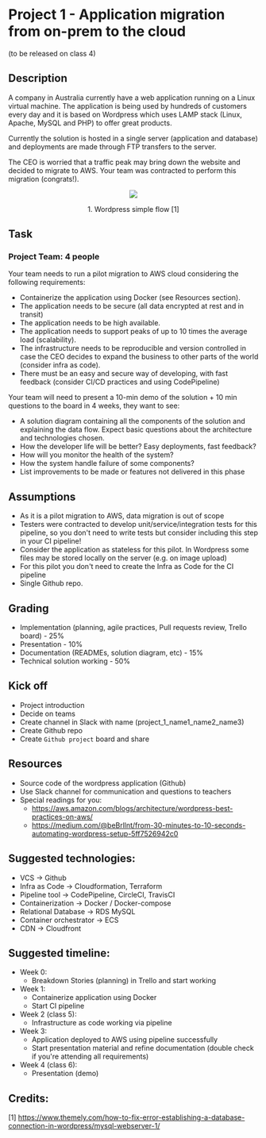 # Project 1 - Application migration from on-prem to the cloud 

(to be released on class 4)

## Description
A company in Australia currently have a web application running on a Linux virtual machine.
The application is being used by hundreds of customers every day and it is based on Wordpress which uses LAMP stack (Linux, Apache, MySQL and PHP) to offer great products.

Currently the solution is hosted in a single server (application and database) and deployments are made through FTP transfers to the server.

The CEO is worried that a traffic peak may bring down the website and decided to migrate to AWS. Your team was contracted to perform this migration (congrats!).

<p style="text-align: center;">
  <img src="https://www.themely.com/wp-content/uploads/2018/12/MySQL-WebServer-1.jpg"/>
</p>
<p style="text-align: center;">
  1. Wordpress simple flow [1]
</p>

## Task
### Project Team: 4 people

Your team needs to run a pilot migration to AWS cloud considering the following requirements:
- Containerize the application using Docker (see Resources section).
- The application needs to be secure (all data encrypted at rest and in transit)
- The application needs to be high available.
- The application needs to support peaks of up to 10 times the average load (scalability).
- The infrastructure needs to be reproducible and version controlled in case the CEO decides to expand the business to other parts of the world (consider infra as code).
- There must be an easy and secure way of developing, with fast feedback  (consider CI/CD practices and using CodePipeline)

Your team will need to present a 10-min demo of the solution + 10 min questions to the board in 4 weeks, they want to see:
- A solution diagram containing all the components of the solution and explaining the data flow. Expect basic questions about the architecture and technologies chosen.
- How the developer life will be better? Easy deployments, fast feedback?
- How will you monitor the health of the system?
- How the system handle failure of some components?
- List improvements to be made or features not delivered in this phase

## Assumptions
- As it is a pilot migration to AWS, data migration is out of scope
- Testers were contracted to develop unit/service/integration tests for this pipeline, so you don't need to write tests but consider including this step in your CI pipeline!
- Consider the application as stateless for this pilot. In Wordpress some files may be stored locally on the server (e.g. on image upload)
- For this pilot you don't need to create the Infra as Code for the CI pipeline
- Single Github repo.

## Grading
- Implementation (planning, agile practices, Pull requests review, Trello board) - 25%
- Presentation - 10%
- Documentation (READMEs, solution diagram, etc) - 15%
- Technical solution working - 50%


## Kick off
- Project introduction
- Decide on teams
- Create channel in Slack with name (project_1_name1_name2_name3)
- Create Github repo
- Create `Github project` board and share 

## Resources
- Source code of the wordpress application (Github)
- Use Slack channel for communication and questions to teachers
- Special readings for you:
  - https://aws.amazon.com/blogs/architecture/wordpress-best-practices-on-aws/
  - https://medium.com/@beBrllnt/from-30-minutes-to-10-seconds-automating-wordpress-setup-5ff7526942c0


## Suggested technologies:
- VCS → Github
- Infra as Code → Cloudformation, Terraform
- Pipeline tool → CodePipeline, CircleCI, TravisCI
- Containerization → Docker / Docker-compose
- Relational Database → RDS MySQL
- Container orchestrator → ECS
- CDN → Cloudfront

## Suggested timeline:
- Week 0:
  - Breakdown Stories (planning) in Trello and start working
- Week 1:
  - Containerize application using Docker
  - Start CI pipeline 
- Week 2 (class 5):
  - Infrastructure as code working via pipeline
- Week 3:
  - Application deployed to AWS using pipeline successfully
  - Start presentation material and refine documentation (double check if you're attending all requirements)
- Week 4 (class 6):
  - Presentation (demo)

## Credits: 
[1] https://www.themely.com/how-to-fix-error-establishing-a-database-connection-in-wordpress/mysql-webserver-1/